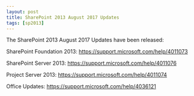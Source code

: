 ```yaml
---
layout: post
title: SharePoint 2013 August 2017 Updates
tags: [sp2013]
---
```


The SharePoint 2013 August 2017 Updates have been released:

SharePoint Foundation 2013: <https://support.microsoft.com/help/4011073>

SharePoint Server 2013: <https://support.microsoft.com/help/4011076>

Project Server 2013: <https://support.microsoft.com/help/4011074>

Office Updates: <https://support.microsoft.com/help/4036121>